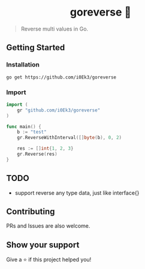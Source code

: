 <h1 align="center">goreverse 👋</h1>
<p>
</p>

> Reverse multi values in Go.

## Getting Started

### Installation

`go get https://github.com/i0Ek3/goreverse`

### Import

```Go
import (
    gr "github.com/i0Ek3/goreverse"
)

func main() {
    b := "test"
    gr.ReverseWithInterval([]byte(b), 0, 2)

    res := []int{1, 2, 3}
    gr.Reverse(res)
}

```

## TODO

- support reverse any type data, just like interface{}


## Contributing

PRs and Issues are also welcome.


## Show your support

Give a ⭐️ if this project helped you!

